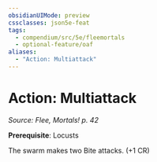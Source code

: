 ```yaml
---
obsidianUIMode: preview
cssclasses: json5e-feat
tags:
  - compendium/src/5e/fleemortals
  - optional-feature/oaf
aliases:
  - "Action: Multiattack"
---
```

# Action: Multiattack
*Source: Flee, Mortals! p. 42*  

**Prerequisite**: Locusts

The swarm makes two Bite attacks. (+1 CR)